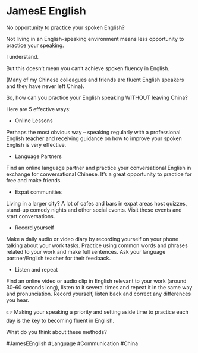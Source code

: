 # JamesE English
No opportunity to practice your spoken English?
 
Not living in an English-speaking environment means less opportunity to practice your speaking.
 
I understand.
 
But this doesn’t mean you can’t achieve spoken fluency in English.
 
(Many of my Chinese colleagues and friends are fluent English speakers and they have never left China).
 
So, how can you practice your English speaking WITHOUT leaving China?
 
Here are 5 effective ways:
 
- Online Lessons
 
Perhaps the most obvious way – speaking regularly with a professional English teacher and receiving guidance on how to improve your spoken English is very effective.
 
- Language Partners
 
Find an online language partner and practice your conversational English in exchange for conversational Chinese. It’s a great opportunity to practice for free and make friends.
 
- Expat communities
 
Living in a larger city? A lot of cafes and bars in expat areas host quizzes, stand-up comedy nights and other social events. Visit these events and start conversations.
 
- Record yourself
 
Make a daily audio or video diary by recording yourself on your phone talking about your work tasks. Practice using common words and phrases related to your work and make full sentences. Ask your language partner/English teacher for their feedback.
 
- Listen and repeat
 
Find an online video or audio clip in English relevant to your work (around 30-60 seconds long), listen to it several times and repeat it in the same way and pronunciation. Record yourself, listen back and correct any differences you hear. 
 
👉 Making your speaking a priority and setting aside time to practice each day is the key to becoming fluent in English.
 
What do you think about these methods?
 
#JamesEEnglish #Language #Communication #China